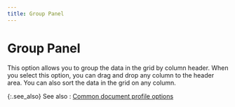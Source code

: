 ```yaml
---
title: Group Panel
---
```


# Group Panel


This option allows you to group the data in the grid by column header.  When you select this option, you can drag and drop any column to the header  area. You can also sort the data in the grid on any column.


{:.see_also}
See also
: [Common  document profile options]({{site.bp_chm}}/misc/common_document_profile_options.html)
